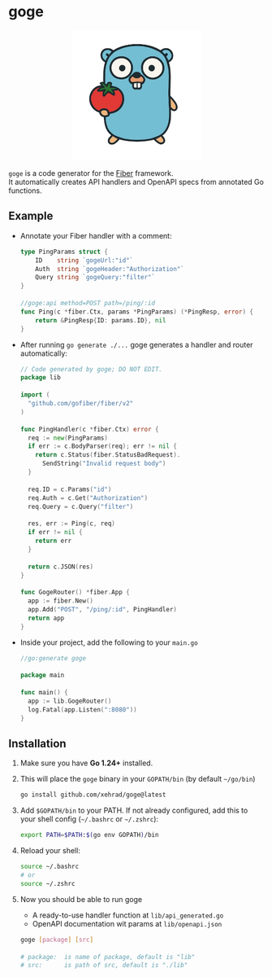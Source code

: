 # goge

<p align="center">
  <img src="assets/goge_logo.png" alt="Goge Logo" width="256"/>
</p>

`goge` is a code generator for the [Fiber](https://github.com/gofiber/fiber) framework.  
It automatically creates API handlers and OpenAPI specs from annotated Go functions.

## Example

- Annotate your Fiber handler with a comment:

  ```go
  type PingParams struct {
      ID    string `gogeUrl:"id"`
      Auth  string `gogeHeader:"Authorization"`
      Query string `gogeQuery:"filter"`
  }

  //goge:api method=POST path=/ping/:id
  func Ping(c *fiber.Ctx, params *PingParams) (*PingResp, error) {
      return &PingResp{ID: params.ID}, nil
  }
  ```


- After running `go generate ./...` goge generates a handler and router automatically:

  ```go
  // Code generated by goge; DO NOT EDIT.
  package lib

  import (
    "github.com/gofiber/fiber/v2"
  )

  func PingHandler(c *fiber.Ctx) error {
    req := new(PingParams)
    if err := c.BodyParser(req); err != nil {
      return c.Status(fiber.StatusBadRequest).
        SendString("Invalid request body")
    }

    req.ID = c.Params("id")
    req.Auth = c.Get("Authorization")
    req.Query = c.Query("filter")

    res, err := Ping(c, req)
    if err != nil {
      return err
    }

    return c.JSON(res)
  }

  func GogeRouter() *fiber.App {
    app := fiber.New()
    app.Add("POST", "/ping/:id", PingHandler)
    return app
  }

  ```


- Inside your project, add the following to your `main.go`

    ```go
    //go:generate goge

    package main

    func main() {
      app := lib.GogeRouter()
      log.Fatal(app.Listen(":8080"))
    }
    ```

## Installation

1. Make sure you have **Go 1.24+** installed.

1. This will place the `goge` binary in your `GOPATH/bin` (by default `~/go/bin`)

    ```bash
    go install github.com/xehrad/goge@latest
    ````



1. Add `$GOPATH/bin` to your PATH. If not already configured, add this to your shell config (`~/.bashrc` or `~/.zshrc`):

    ```bash
    export PATH=$PATH:$(go env GOPATH)/bin
    ```

1. Reload your shell:

    ```bash
    source ~/.bashrc
    # or
    source ~/.zshrc
    ```
1. Now you should be able to run goge
    * A ready-to-use handler function at `lib/api_generated.go`
    * OpenAPI documentation wit params at `lib/openapi.json`

    ```bash
    goge [package] [src]

    # package:  is name of package, default is "lib"
    # src:      is path of src, default is "./lib"
    ```
